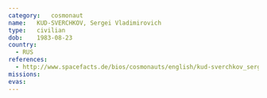 ```yaml
---
category:	cosmonaut
name:	KUD-SVERCHKOV, Sergei Vladimirovich
type:	civilian
dob:	1983-08-23
country:
  - RUS
references:
  - http://www.spacefacts.de/bios/cosmonauts/english/kud-sverchkov_sergei.htm
missions:
evas:
---
```

